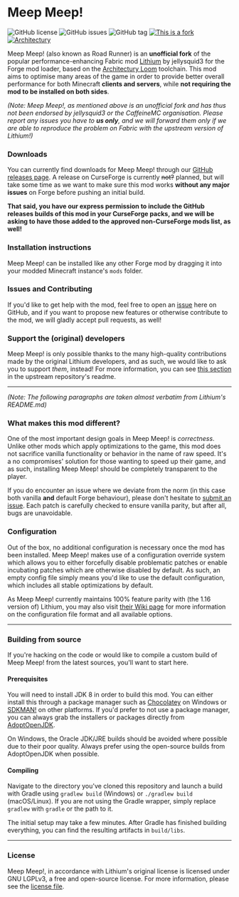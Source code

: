 <!-- TODO: Add Project icon 
![Project icon](https://git-assets.jellysquid.me/hotlink-ok/lithium/icon-rounded-128px.png)
-->

# Meep Meep!
![GitHub license](https://img.shields.io/github/license/MaxNeedsSnacks/meep-meep.svg)
![GitHub issues](https://img.shields.io/github/issues/MaxNeedsSnacks/meep-meep.svg)
![GitHub tag](https://img.shields.io/github/tag/MaxNeedsSnacks/meep-meep.svg)
[![This is a fork](https://img.shields.io/badge/This%20is%20a%20fork-Support%20the%20original%20mod!-fcb95b)](https://github.com/CaffeineMC/lithium-fabric/)
[![Architectury](https://img.shields.io/badge/built%20with-Architectury%20Loom-f95f1e)](https://github.com/architectury/architectury-loom)

Meep Meep! (also known as Road Runner) is an **unofficial fork** of the popular performance-enhancing Fabric mod [Lithium](https://github.com/CaffeineMC/lithium-fabric) by jellysquid3 for the Forge mod loader, based on the [Architectury Loom](https://github.com/architectury/architectury-loom) toolchain.
This mod aims to optimise many areas of the game in order to provide better overall performance for both Minecraft **clients and servers**, while **not requiring the mod to be installed on both sides**.

*(Note: Meep Meep!, as mentioned above is an unofficial fork and has thus not been endorsed by jellysquid3 or the CaffeineMC organisation. Please report any issues you have to **us only**, and we will forward them only if we are able to reproduce the problem on Fabric with the upstream version of Lithium!)*

### Downloads

You can currently find downloads for Meep Meep! through our [GitHub releases page](https://github.com/MaxNeedsSnacks/meep-meep/releases). A release on CurseForge is currently ~~not?~~ planned, but will take some time as we want to make sure this mod works **without any major issues** on Forge before pushing an initial build.

**That said, you have our express permission to include the GitHub releases builds of this mod in your CurseForge packs, and we will be asking to have those added to the approved non-CurseForge mods list, as well!**

### Installation instructions

Meep Meep! can be installed like any other Forge mod by dragging it into your modded Minecraft instance's `mods` folder.

### Issues and Contributing

If you'd like to get help with the mod, feel free to open an [issue](https://github.com/MaxNeedsSnacks/meep-meep/issues/) here on GitHub, and if you want to propose new features or otherwise contribute to the mod, we will gladly accept pull requests, as well!

### Support the (original) developers

Meep Meep! is only possible thanks to the many high-quality contributions made by the original Lithium developers, and as such, we would like to ask you to support *them*, instead! For more information, you can see [this section](https://github.com/CaffeineMC/lithium-fabric#support-the-developers) in the upstream repository's readme.

---

*(Note: The following paragraphs are taken almost verbatim from Lithium's README.md)*

### What makes this mod different?

One of the most important design goals in Meep Meep! is *correctness*. Unlike other mods which apply optimizations to the game, this mod does not sacrifice vanilla functionality or behavior in the name of raw speed. It's a no compromises' solution for those wanting to speed up their game, and as such, installing Meep Meep! should be completely transparent to the player.

If you do encounter an issue where we deviate from the norm (in this case both vanilla **and** default Forge behaviour), please don't hesitate to [submit an issue](https://github.com/MaxNeedsSnacks/meep-meep/issues/). Each patch is carefully checked to ensure vanilla parity, but after all, bugs are unavoidable.

### Configuration

Out of the box, no additional configuration is necessary once the mod has been installed. Meep Meep! makes use of a configuration override system which allows you to either forcefully disable problematic patches or enable incubating patches which are otherwise disabled by default. As such, an empty config file simply means you'd like to use the
default configuration, which includes all stable optimizations by default. 

As Meep Meep! currently maintains 100% feature parity with (the 1.16 version of) Lithium, you may also visit [their Wiki page](https://github.com/jellysquid3/lithium-fabric/wiki/Configuration-File) for more information on the configuration file format and all available options.

---

### Building from source

If you're hacking on the code or would like to compile a custom build of Meep Meep! from the latest sources, you'll want to start here.

#### Prerequisites

You will need to install JDK 8 in order to build this mod. You can either install this through a package manager such as
[Chocolatey](https://chocolatey.org/) on Windows or [SDKMAN!](https://sdkman.io/) on other platforms. If you'd prefer to
not use a package manager, you can always grab the installers or packages directly from
[AdoptOpenJDK](https://adoptopenjdk.net/).

On Windows, the Oracle JDK/JRE builds should be avoided where possible due to their poor quality. Always prefer using
the open-source builds from AdoptOpenJDK when possible.

#### Compiling

Navigate to the directory you've cloned this repository and launch a build with Gradle using `gradlew build` (Windows)
or `./gradlew build` (macOS/Linux). If you are not using the Gradle wrapper, simply replace `gradlew` with `gradle`
or the path to it.

The initial setup may take a few minutes. After Gradle has finished building everything, you can find the resulting
artifacts in `build/libs`.

---

### License

Meep Meep!, in accordance with Lithium's original license is licensed under GNU LGPLv3, a free and open-source license. For more information, please see the
[license file](https://github.com/MaxNeedsSnacks/meep-meep/blob/1.16.x/forge/LICENSE.txt).
